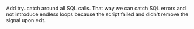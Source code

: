 Add try..catch around all SQL calls.  That way we can catch SQL errors and
not introduce endless loops because the script failed and didn't remove the
signal upon exit.
